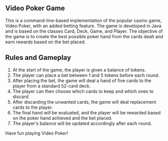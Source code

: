 ## Video Poker Game

This is a command-line-based implementation of the popular casino game, Video Poker, with an added betting feature. The game is developed in Java and is based on the classes Card, Deck, Game, and Player. The objective of the game is to create the best possible poker hand from the cards dealt and earn rewards based on the bet placed.

## Rules and Gameplay

1. At the start of the game, the player is given a balance of tokens.
2. The player can place a bet between 1 and 5 tokens before each round.
3. After placing the bet, the game will deal a hand of five cards to the player from a standard 52-card deck.
4. The player can then choose which cards to keep and which ones to discard.
5. After discarding the unwanted cards, the game will deal replacement cards to the player.
6. The final hand will be evaluated, and the player will be rewarded based on the poker hand achieved and the bet placed.
7. The player's balance will be updated accordingly after each round.

Have fun playing Video Poker!
